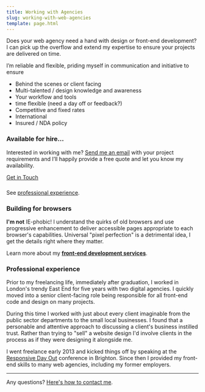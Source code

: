 ```yaml
---
title: Working with Agencies
slug: working-with-web-agencies
template: page.html
---
```


<p class="p--large">Does your web agency need a hand with design or front-end development? I can pick up the overflow and extend my expertise to ensure your projects are delivered on time.</p>

I’m reliable and flexible, priding myself in communication and initiative to ensure

* Behind the scenes or client facing
* Multi-talented / design knowledge and awareness
* Your workflow and tools
* time flexible (need a day off or feedback?)
* Competitive and fixed rates
* International
* Insured / NDA policy

<div class="boxed reversed">
    <h3>Available for hire&hellip;</h3>
    <p>Interested in working with me? <a href="/contact/">Send me an email</a> with your project requirements and I’ll happily provide a free quote and let you know my availability.</p>
    <a href="/contact/" class="button">Get in Touch</a>
</div>

###

See [professional experience](#professional-experience).

### Building for browsers

**I'm not** IE-phobic! I understand the quirks of old browsers and use progressive enhancement to deliver accessible pages appropriate to each browser's capabilities. Universal "pixel perfection" is a detrimental idea, I get the details right where they matter.

Learn more about my [**front-end development services**](/front-end-development/).

### Professional experience

Prior to my freelancing life, immediately after graduation, I worked in London's trendy East End for five years with two digital agencies. I quickly moved into a senior client-facing role being responsible for all front-end code and design on many projects.

During this time I worked with just about every client imaginable from the public sector departments to the small local businesses. I found that a personable and attentive approach to discussing a client's business instilled trust. Rather than trying to "sell" a website design I'd involve clients in the process as if they were designing it alongside me.

I went freelance early 2013 and kicked things off by speaking at the [Responsive Day Out](http://dbushell.com/2012/12/07/responsive-day-out/) conference in Brighton. Since then I provided my front-end skills to many web agencies, including my former employers.

* * *

Any questions? <a href="/contact/">Here's how to contact me</a>.
